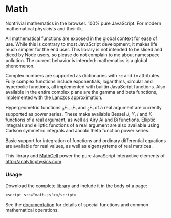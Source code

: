 # Math

Nontrivial mathematics in the browser. 100% pure JavaScript. For modern mathematical physicists and their ilk.

All mathematical functions are exposed in the global context for ease of use. While this is contrary to most JavaScript development, it makes life much simpler for the end user. This library is not intended to be sliced and diced by Node users, so please do not complain to me about namespace pollution. The current behavior is intended: mathematics is a global phenomenon.

Complex numbers are supported as dictionaries with ``re`` and ``im`` attributes. Fully complex functions include exponentials, logarithms, circular and hyperbolic functions, all implemented with builtin JavaScript functions. Also available in the entire complex plane are the gamma and beta functions, implemented with the Lanczos approximation.

Hypergeometric functions <sub>0</sub>F<sub>1</sub>, <sub>1</sub>F<sub>1</sub> and <sub>2</sub>F<sub>1</sub> of a real argument are currently supported as power series. These make available Bessel *J*, *Y*, *I* and *K* functions of a real argument, as well as Airy Ai and Bi functions. Elliptic integrals and elliptic functions of a real argument are also available using Carlson symmetric integrals and Jacobi theta function power series.

Basic support for integration of functions and ordinary differential equations are available for real values, as well as eigensystems of real matrices.

This library and [MathCell](https://github.com/paulmasson/mathcell) power the pure JavaScript interactive elements of http://analyticphysics.com.

### Usage ###

Download the complete <a href="https://raw.githubusercontent.com/paulmasson/math/master/build/math.js">library</a> and include it in the body of a page:

```
<script src="math.js"></script>
```

See the [documentation](https://paulmasson.github.io/math/) for details of special functions and common mathematical operations.
